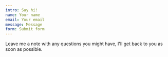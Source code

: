 ```yaml
---
intro: Say hi!
name: Your name
email: Your email
message: Message
form: Submit form
---
```


Leave me a note with any questions you might have, I'll get back to you as soon as possible.
